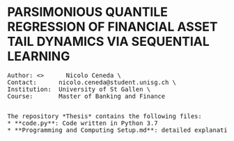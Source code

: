 # PARSIMONIOUS QUANTILE REGRESSION OF FINANCIAL ASSET TAIL DYNAMICS VIA SEQUENTIAL LEARNING

<pre>
Author: <>      Nicolo Ceneda \
Contact:      nicolo.ceneda@student.unisg.ch \
Institution:  University of St Gallen \
Course:       Master of Banking and Finance
<pre>

The repository *Thesis* contains the following files:
* **code.py**: Code written in Python 3.7
* **Programming and Computing Setup.md**: detailed explanation of the setup required to run Python locally on a Mac (Apple Inc.) device and on the WRDS cloud.
